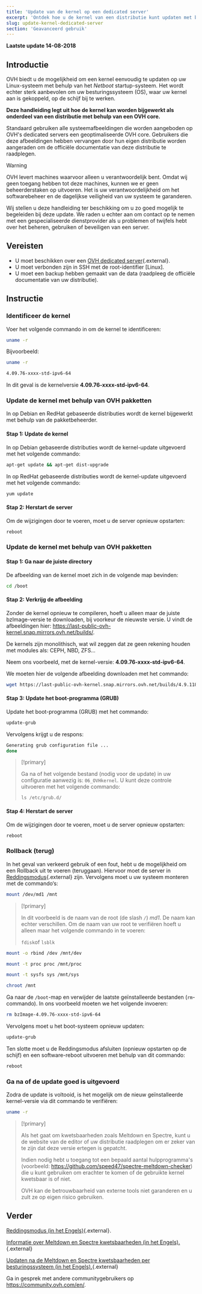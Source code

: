```yaml
---
title: 'Update van de kernel op een dedicated server'
excerpt: 'Ontdek hoe u de kernel van een distributie kunt updaten met behulp van een OVH core'
slug: update-kernel-dedicated-server
section: 'Geavanceerd gebruik'
---
```


**Laatste update 14-08-2018**

## Introductie

OVH biedt u de mogelijkheid om een kernel eenvoudig te updaten op uw Linux-systeem met behulp van het *Netboot* startup-systeem. Het wordt echter sterk aanbevolen om uw besturingssysteem (OS), waar uw kernel aan is gekoppeld, op de schijf bij te werken.

**Deze handleiding legt uit hoe de kernel kan worden bijgewerkt als onderdeel van een distributie met behulp van een OVH core.**

Standaard gebruiken alle systeemafbeeldingen die worden aangeboden op OVH's dedicated servers een geoptimaliseerde OVH core. Gebruikers die deze afbeeldingen hebben vervangen door hun eigen distributie worden aangeraden om de officiële documentatie van deze distributie te raadplegen.


> [!warning]
>
> OVH levert machines waarvoor alleen u verantwoordelijk bent. Omdat wij geen toegang hebben tot deze machines, kunnen we er geen beheerderstaken op uitvoeren. Het is uw verantwoordelijkheid om het softwarebeheer en de dagelijkse veiligheid van uw systeem te garanderen.
> 
> Wij stellen u deze handleiding ter beschikking om u zo goed mogelijk te begeleiden bij deze update. We raden u echter aan om contact op te nemen met een gespecialiseerde dienstprovider als u problemen of twijfels hebt over het beheren, gebruiken of beveiligen van een server.
>


## Vereisten

- U moet beschikken over een [OVH dedicated server](https://www.ovh.com/nl/dedicated_servers/){.external}.
- U moet verbonden zijn in SSH met de root-identifier [Linux].
- U moet een backup hebben gemaakt van de data (raadpleeg de officiële documentatie van uw distributie). 


## Instructie

### Identificeer de kernel

Voer het volgende commando in om de kernel te identificeren:

```sh
uname -r
```

Bijvoorbeeld:

```sh
uname -r

4.09.76-xxxx-std-ipv6-64
```

In dit geval is de kernelversie **4.09.76-xxxx-std-ipv6-64**.

### Update de kernel met behulp van OVH pakketten

In op Debian en RedHat gebaseerde distributies wordt de kernel bijgewerkt met behulp van de pakketbeheerder.


#### Stap 1: Update de kernel

In op Debian gebaseerde distributies wordt de kernel-update uitgevoerd met het volgende commando:

```sh
apt-get update && apt-get dist-upgrade
```

In op RedHat gebaseerde distributies wordt de kernel-update uitgevoerd met het volgende commando:

```sh
yum update
```

#### Stap 2: Herstart de server

Om de wijzigingen door te voeren, moet u de server opnieuw opstarten:

```sh
reboot
```


### Update de kernel met behulp van OVH pakketten

#### Stap 1: Ga naar de juiste directory

De afbeelding van de kernel moet zich in de volgende map bevinden:

```sh
cd /boot
```

#### Stap 2: Verkrijg de afbeelding  

Zonder de kernel opnieuw te compileren, hoeft u alleen maar de juiste bzImage-versie te downloaden, bij voorkeur de nieuwste versie. U vindt de afbeeldingen hier: <https://last-public-ovh-kernel.snap.mirrors.ovh.net/builds/>. 

De kernels zijn monolithisch, wat wil zeggen dat ze geen rekening houden met modules als: CEPH, NBD, ZFS…

Neem ons voorbeeld, met de kernel-versie: **4.09.76-xxxx-std-ipv6-64**.

We moeten hier de volgende afbeelding downloaden met het commando:

```sh
wget https://last-public-ovh-kernel.snap.mirrors.ovh.net/builds/4.9.118/313405/bzImage/4.9.118-xxxx-std-ipv6-64/bzImage-4.9.118-xxxx-std-ipv6-64
```

#### Stap 3: Update het boot-programma (GRUB)

Update het boot-programma (GRUB) met het commando:

```sh
update-grub
```

Vervolgens krijgt u de respons:

```sh
Generating grub configuration file ...
done
```

> [!primary]
>
> Ga na of het volgende bestand (nodig voor de update) in uw configuratie aanwezig is: `06_OVHkernel`. U kunt deze controle uitvoeren met het volgende commando:
>
> `ls /etc/grub.d/`
>

#### Stap 4: Herstart de server 

Om de wijzigingen door te voeren, moet u de server opnieuw opstarten:

```sh
reboot
```

### Rollback (terug)

In het geval van verkeerd gebruik of een fout, hebt u de mogelijkheid om een Rollback uit te voeren (teruggaan). Hiervoor moet de server in [Reddingsmodus](https://docs.ovh.com/gb/en/dedicated/rescue_mode/){.external} zijn.  Vervolgens moet u uw systeem monteren met de commando‘s: 

```sh
mount /dev/md1 /mnt
```

> [!primary]
>
> In dit voorbeeld is de naam van de root (de slash `/`) *md1*. De naam kan echter verschillen.  Om de naam van uw root te verifiëren hoeft u alleen maar het volgende commando in te voeren:
>
> `fdisk`of `lsblk`
>

```sh
mount -o rbind /dev /mnt/dev
```

```sh
mount -t proc proc /mnt/proc
```

```sh
mount -t sysfs sys /mnt/sys
```

```sh
chroot /mnt
```

Ga naar de `/boot`-map en verwijder de laatste geïnstalleerde bestanden (`rm`-commando). In ons voorbeeld moeten we het volgende invoeren: 

```sh
rm bzImage-4.09.76-xxxx-std-ipv6-64
```

Vervolgens moet u het boot-systeem opnieuw updaten:

```sh
update-grub
```

Ten slotte moet u de Reddingsmodus afsluiten (opnieuw opstarten op de schijf) en een software-reboot uitvoeren met behulp van dit commando:

```sh
reboot
```

### Ga na of de update goed is uitgevoerd

Zodra de update is voltooid, is het mogelijk om de nieuw geïnstalleerde kernel-versie via dit commando te verifiëren:

```sh
uname -r
```

> [!primary]
>
> Als het gaat om kwetsbaarheden zoals Meltdown en Spectre, kunt u de website van de editor of uw distributie raadplegen om er zeker van te zijn dat deze versie ertegen is gepatcht.
>
> Indien nodig hebt u toegang tot een bepaald aantal hulpprogramma's (voorbeeld: <https://github.com/speed47/spectre-meltdown-checker>) die u kunt gebruiken om erachter te komen of de gebruikte kernel kwetsbaar is of niet.
>
> OVH kan de betrouwbaarheid van externe tools niet garanderen en u zult ze op eigen risico gebruiken.
>

## Verder

[Reddingsmodus (in het Engels)](https://docs.ovh.com/gb/en/dedicated/rescue_mode/){.external}.

[Informatie over Meltdown en Spectre kwetsbaarheden (in het Engels).](https://docs.ovh.com/fr/dedicated/information-about-meltdown-spectre-vulnerability-fixes/){.external}

[Updaten na de Meltdown en Spectre kwetsbaarheden per besturingssysteem (in het Engels).](https://docs.ovh.com/fr/dedicated/meltdown-spectre-kernel-update-per-operating-system/){.external}

Ga in gesprek met andere communitygebruikers op <https://community.ovh.com/en/>.